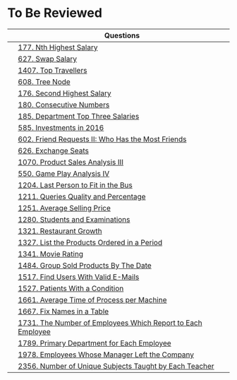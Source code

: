# To Be Reviewed

|         | Questions                                                                          |
|------------|------------------------------------------------------------------------------------|
| | [177. Nth Highest Salary](https://leetcode.com/problems/nth-highest-salary/) |
| | [627. Swap Salary](https://leetcode.com/problems/swap-salary/) |
| | [1407. Top Travellers](https://leetcode.com/problems/top-travellers/) |
| | [608. Tree Node](https://leetcode.com/problems/tree-node/) |
| | [176. Second Highest Salary](https://leetcode.com/problems/second-highest-salary/) |
| | [180. Consecutive Numbers](https://leetcode.com/problems/consecutive-numbers/)     |
| | [185. Department Top Three Salaries](https://leetcode.com/problems/department-top-three-salaries/) |
| | [585. Investments in 2016](https://leetcode.com/problems/investments-in-2016/) |
| | [602. Friend Requests II: Who Has the Most Friends](https://leetcode.com/problems/friend-requests-ii-who-has-the-most-friends/) |
| | [626. Exchange Seats](https://leetcode.com/problems/exchange-seats/) |
| | [1070. Product Sales Analysis III](https://leetcode.com/problems/product-sales-analysis-iii/) |
| | [550. Game Play Analysis IV](https://leetcode.com/problems/game-play-analysis-iv/) |
| | [1204. Last Person to Fit in the Bus](https://leetcode.com/problems/last-person-to-fit-in-the-bus/) |
| | [1211. Queries Quality and Percentage](https://leetcode.com/problems/queries-quality-and-percentage/) |
| | [1251. Average Selling Price](https://leetcode.com/problems/average-selling-price/) |
| | [1280. Students and Examinations](https://leetcode.com/problems/students-and-examinations/) |
| | [1321. Restaurant Growth](https://leetcode.com/problems/restaurant-growth/) |
| | [1327. List the Products Ordered in a Period](https://leetcode.com/problems/list-the-products-ordered-in-a-period/) |
| | [1341. Movie Rating](https://leetcode.com/problems/movie-rating/) |
| | [1484. Group Sold Products By The Date](https://leetcode.com/problems/group-sold-products-by-the-date/) |
| | [1517. Find Users With Valid E-Mails](https://leetcode.com/problems/find-users-with-valid-e-mails/) |
| | [1527. Patients With a Condition](https://leetcode.com/problems/patients-with-a-condition/) |
| | [1661. Average Time of Process per Machine](https://leetcode.com/problems/average-time-of-process-per-machine/) |
| | [1667. Fix Names in a Table](https://leetcode.com/problems/fix-names-in-a-table/) |
| | [1731. The Number of Employees Which Report to Each Employee](https://leetcode.com/problems/the-number-of-employees-which-report-to-each-employee/) |
| | [1789. Primary Department for Each Employee](https://leetcode.com/problems/primary-department-for-each-employee/) |
| | [1978. Employees Whose Manager Left the Company](https://leetcode.com/problems/employees-whose-manager-left-the-company/) |
| | [2356. Number of Unique Subjects Taught by Each Teacher](https://leetcode.com/problems/number-of-unique-subjects-taught-by-each-teacher/) |
